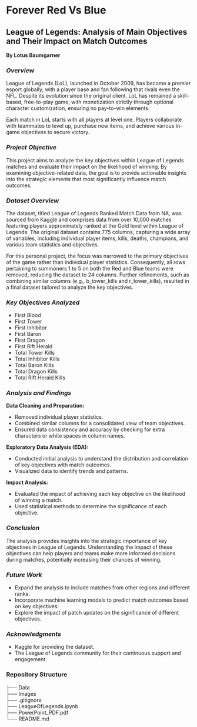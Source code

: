 # Forever Red Vs Blue
## League of Legends: Analysis of Main Objectives and Their Impact on Match Outcomes

__By Lotus Baumgarner__

### *Overview*
League of Legends (LoL), launched in October 2009, has become a premier esport globally, with a player base and fan following that rivals even the NFL. Despite its evolution since the original client, LoL has remained a skill-based, free-to-play game, with monetization strictly through optional character customization, ensuring no pay-to-win elements.

Each match in LoL starts with all players at level one. Players collaborate with teammates to level up, purchase new items, and achieve various in-game objectives to secure victory.

### *Project Objective*
This project aims to analyze the key objectives within League of Legends matches and evaluate their impact on the likelihood of winning. By examining objective-related data, the goal is to provide actionable insights into the strategic elements that most significantly influence match outcomes.

### *Dataset Overview*
The dataset, titled League of Legends Ranked Match Data from NA, was sourced from Kaggle and comprises data from over 10,000 matches featuring players approximately ranked at the Gold level within League of Legends. The original dataset contains 775 columns, capturing a wide array of variables, including individual player items, kills, deaths, champions, and various team statistics and objectives.

For this personal project, the focus was narrowed to the primary objectives of the game rather than individual player statistics. Consequently, all rows pertaining to summoners 1 to 5 on both the Red and Blue teams were removed, reducing the dataset to 24 columns. Further refinements, such as combining similar columns (e.g., b_tower_kills and r_tower_kills), resulted in a final dataset tailored to analyze the key objectives.

### *Key Objectives Analyzed*
- First Blood
- First Tower
- First Inhibitor
- First Baron
- First Dragon
- First Rift Herald
- Total Tower Kills
- Total Inhibitor Kills
- Total Baron Kills
- Total Dragon Kills
- Total Rift Herald Kills

### *Analysis and Findings*

__Data Cleaning and Preparation:__
- Removed individual player statistics.
- Combined similar columns for a consolidated view of team objectives.
- Ensured data consistency and accuracy by checking for extra characters or white spaces in column names.


__Exploratory Data Analysis (EDA):__
- Conducted initial analysis to understand the distribution and correlation of key objectives with match outcomes.
- Visualized data to identify trends and patterns.


__Impact Analysis:__
- Evaluated the impact of achieving each key objective on the likelihood of winning a match.
- Used statistical methods to determine the significance of each objective.


### *Conclusion*
The analysis provides insights into the strategic importance of key objectives in League of Legends. Understanding the impact of these objectives can help players and teams make more informed decisions during matches, potentially increasing their chances of winning.


### *Future Work*
- Expand the analysis to include matches from other regions and different ranks.
- Incorporate machine learning models to predict match outcomes based on key objectives.
- Explore the impact of patch updates on the significance of different objectives.

### *Acknowledgments*
- Kaggle for providing the dataset.
- The League of Legends community for their continuous support and engagement.

### Repository Structure

├── Data  
├── Images  
├── .gitignore  
├── LeagueOfLegends.ipynb  
├── PowerPoint_PDF.pdf  
└── README.md  